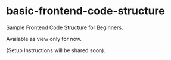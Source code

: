 # basic-frontend-code-structure
Sample Frontend Code Structure for Beginners. 

Available as view only for now.

(Setup Instructions will be shared soon).

